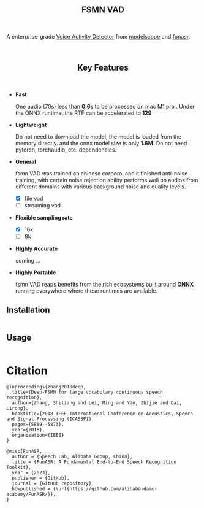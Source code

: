 

<br/>
<h2 align="center">FSMN VAD</h2>
<br/>

A enterprise-grade [Voice Activity Detector](https://en.wikipedia.org/wiki/Voice_activity_detection) from [modelscope](https://www.modelscope.cn/models/damo/speech_fsmn_vad_zh-cn-16k-common-pytorch/summary) and [funasr](https://github.com/alibaba-damo-academy/FunASR/).



<br/>
<h2 align="center">Key Features</h2>
<br/>

- **Fast**

  One audio (70s) less than **0.6s** to be processed on mac M1 pro . Under the ONNX runtime, the RTF can be accelerated to **129**

- **Lightweight**

  Do not need to download the model, the model is loaded from the memory directly.
  and the onnx model size is only **1.6M**.
  Do not need pytorch, torchaudio, etc. dependencies.

- **General**
  
  fsmn VAD was trained on chinese corpora. and it finished anti-noise training, with certain noise rejection ability performs well on audios from different domains with various background noise and quality levels.
  - [x] file vad
  - [ ] streaming vad
- **Flexible sampling rate**
  
  - [x] 16k
  - [ ] 8k
 
- **Highly Accurate**

  coming ... 
  
- **Highly Portable**

  fsmn VAD reaps benefits from the rich ecosystems built around **ONNX** running everywhere where these runtimes are available.



## Installation

```bash

```

## Usage

```python

```

# Citation
```
@inproceedings{zhang2018deep,
  title={Deep-FSMN for large vocabulary continuous speech recognition},
  author={Zhang, Shiliang and Lei, Ming and Yan, Zhijie and Dai, Lirong},
  booktitle={2018 IEEE International Conference on Acoustics, Speech and Signal Processing (ICASSP)},
  pages={5869--5873},
  year={2018},
  organization={IEEE}
}
```
```
@misc{FunASR,
  author = {Speech Lab, Alibaba Group, China},
  title = {FunASR: A Fundamental End-to-End Speech Recognition Toolkit},
  year = {2023},
  publisher = {GitHub},
  journal = {GitHub repository},
  howpublished = {\url{https://github.com/alibaba-damo-academy/FunASR/}},
}

```

